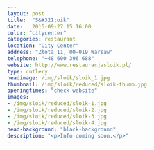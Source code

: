 ```yaml
---
layout: post
title:  "S&#321;oik"
date:   2015-09-27 15:16:00
color: "citycenter"
categories: restaurant
location: "City Center"
address: "Złota 11, 00-019 Warsaw"
telephone: "+48 600 396 688"
website: http://www.restauracjasloik.pl/
type: cutlery
headimage: /img/sloik/sloik_1.jpg
thumbnail: /img/sloik/reduced/sloik-thumb.jpg
openingtimes: "check website"
images:
- /img/sloik/reduced/sloik-1.jpg
- /img/sloik/reduced/sloik-2.jpg
- /img/sloik/reduced/sloik-3.jpg
- /img/sloik/reduced/sloik-4.jpg
head-background: "black-background"
description: "<p>Info coming soon.</p>"
---
```



